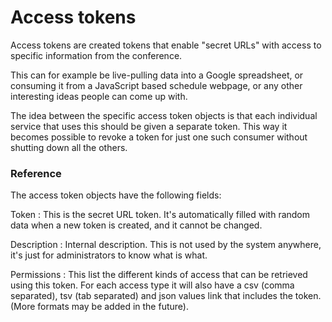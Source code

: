 # Access tokens

Access tokens are created tokens that enable "secret URLs" with access
to specific information from the conference.

This can for example be live-pulling data into a Google spreadsheet,
or consuming it from a JavaScript based schedule webpage, or any
other interesting ideas people can come up with.

The idea between the specific access token objects is that each
individual service that uses this should be given a separate
token. This way it becomes possible to revoke a token for just one
such consumer without shutting down all the others.

### Reference

The access token objects have the following fields:

Token
:  This is the secret URL token. It's automatically filled with random
data when a new token is created, and it cannot be changed.

Description
:  Internal description. This is not used by the system anywhere, it's
just for administrators to know what is what.

Permissions
:  This list the different kinds of access that can be retrieved using
this token. For each access type it will also have a csv (comma
separated), tsv (tab separated) and json values link that includes the
token. (More formats may be added in the future).
